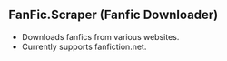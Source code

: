 
## FanFic.Scraper (Fanfic Downloader)

* Downloads fanfics from various websites.
* Currently supports fanfiction.net.
